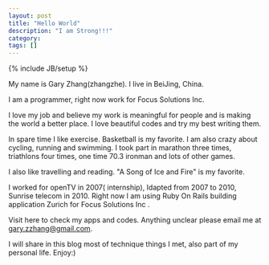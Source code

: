 ```yaml
---
layout: post
title: "Hello World"
description: "I am Strong!!!"
category: 
tags: []
---
```

{% include JB/setup %}

My name is Gary Zhang(zhangzhe). I live in BeiJing, China.

I am a programmer, right now work for Focus Solutions Inc.

I love my job and believe my work is meaningful for people and is making the world a better place. I love beautiful codes and try my best writing them.

In spare time I like exercise. Basketball is my favorite. I am also crazy about cycling, running and swimming. I took part in marathon three times, triathlons four times, one time 70.3 ironman and lots of other games.

I also like travelling and reading. "A Song of Ice and Fire" is my favorite.

I worked for openTV in 2007( internship), Idapted from 2007 to 2010, Sunrise telecom in 2010.
Right now I am using Ruby On Rails building application Zurich for Focus Solutions Inc .

Visit here to check my apps and codes. Anything unclear please email me at gary.zzhang@gmail.com.

I will share in this blog most of technique things I met, also part of my personal life. Enjoy:)
